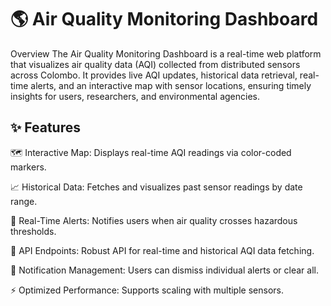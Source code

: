 <h1>🌎 Air Quality Monitoring Dashboard</h1>
Overview
The Air Quality Monitoring Dashboard is a real-time web platform that visualizes air quality data (AQI) collected from distributed sensors across Colombo.
It provides live AQI updates, historical data retrieval, real-time alerts, and an interactive map with sensor locations, ensuring timely insights for users, researchers, and environmental agencies.

<br>
<h2>✨ Features</h2>



🗺️ Interactive Map: Displays real-time AQI readings via color-coded markers.

📈 Historical Data: Fetches and visualizes past sensor readings by date range.

🔔 Real-Time Alerts: Notifies users when air quality crosses hazardous thresholds.

📂 API Endpoints: Robust API for real-time and historical AQI data fetching.

🧹 Notification Management: Users can dismiss individual alerts or clear all.

⚡ Optimized Performance: Supports scaling with multiple sensors.

<br>
